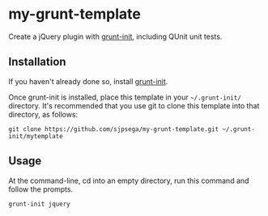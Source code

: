 my-grunt-template
=================
Create a jQuery plugin with [grunt-init](http://gruntjs.com/project-scaffolding), including QUnit unit tests.

## Installation
If you haven't already done so, install [grunt-init](http://gruntjs.com/project-scaffolding).

Once grunt-init is installed, place this template in your `~/.grunt-init/` directory. It's recommended that you use git to clone this template into that directory, as follows:

~~~
git clone https://github.com/sjpsega/my-grunt-template.git ~/.grunt-init/mytemplate
~~~

## Usage

At the command-line, cd into an empty directory, run this command and follow the prompts.

~~~
grunt-init jquery
~~~